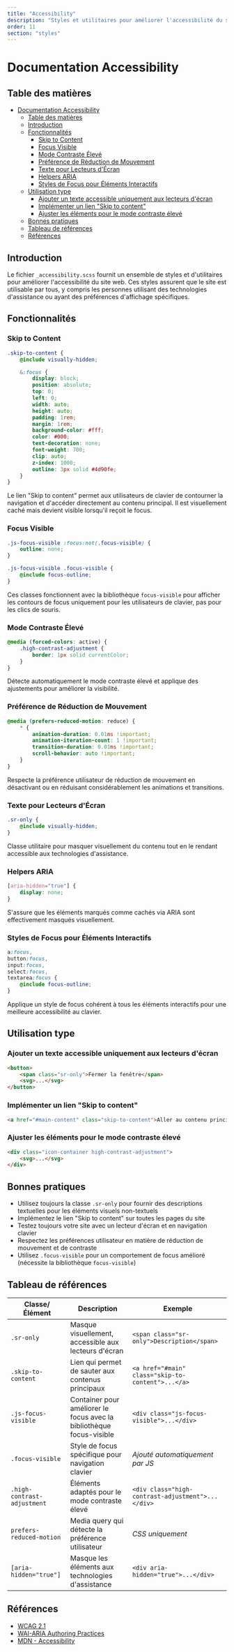 ```yaml
---
title: "Accessibility"
description: "Styles et utilitaires pour améliorer l'accessibilité du site web"
order: 11
section: "styles"
---
```


# Documentation Accessibility

## Table des matières

- [Documentation Accessibility](#documentation-accessibility)
  - [Table des matières](#table-des-matières)
  - [Introduction](#introduction)
  - [Fonctionnalités](#fonctionnalités)
    - [Skip to Content](#skip-to-content)
    - [Focus Visible](#focus-visible)
    - [Mode Contraste Élevé](#mode-contraste-élevé)
    - [Préférence de Réduction de Mouvement](#préférence-de-réduction-de-mouvement)
    - [Texte pour Lecteurs d'Écran](#texte-pour-lecteurs-décran)
    - [Helpers ARIA](#helpers-aria)
    - [Styles de Focus pour Éléments Interactifs](#styles-de-focus-pour-éléments-interactifs)
  - [Utilisation type](#utilisation-type)
    - [Ajouter un texte accessible uniquement aux lecteurs d'écran](#ajouter-un-texte-accessible-uniquement-aux-lecteurs-décran)
    - [Implémenter un lien "Skip to content"](#implémenter-un-lien-skip-to-content)
    - [Ajuster les éléments pour le mode contraste élevé](#ajuster-les-éléments-pour-le-mode-contraste-élevé)
  - [Bonnes pratiques](#bonnes-pratiques)
  - [Tableau de références](#tableau-de-références)
  - [Références](#références)

## Introduction

Le fichier `_accessibility.scss` fournit un ensemble de styles et d'utilitaires pour améliorer l'accessibilité du site web. Ces styles assurent que le site est utilisable par tous, y compris les personnes utilisant des technologies d'assistance ou ayant des préférences d'affichage spécifiques.

## Fonctionnalités

### Skip to Content

```scss
.skip-to-content {
	@include visually-hidden;

	&:focus {
		display: block;
		position: absolute;
		top: 0;
		left: 0;
		width: auto;
		height: auto;
		padding: 1rem;
		margin: 1rem;
		background-color: #fff;
		color: #000;
		text-decoration: none;
		font-weight: 700;
		clip: auto;
		z-index: 1000;
		outline: 3px solid #4d90fe;
	}
}
```

Le lien "Skip to content" permet aux utilisateurs de clavier de contourner la navigation et d'accéder directement au contenu principal. Il est visuellement caché mais devient visible lorsqu'il reçoit le focus.

### Focus Visible

```scss
.js-focus-visible :focus:not(.focus-visible) {
	outline: none;
}

.js-focus-visible .focus-visible {
	@include focus-outline;
}
```

Ces classes fonctionnent avec la bibliothèque `focus-visible` pour afficher les contours de focus uniquement pour les utilisateurs de clavier, pas pour les clics de souris.

### Mode Contraste Élevé

```scss
@media (forced-colors: active) {
	.high-contrast-adjustment {
		border: 1px solid currentColor;
	}
}
```

Détecte automatiquement le mode contraste élevé et applique des ajustements pour améliorer la visibilité.

### Préférence de Réduction de Mouvement

```scss
@media (prefers-reduced-motion: reduce) {
	* {
		animation-duration: 0.01ms !important;
		animation-iteration-count: 1 !important;
		transition-duration: 0.01ms !important;
		scroll-behavior: auto !important;
	}
}
```

Respecte la préférence utilisateur de réduction de mouvement en désactivant ou en réduisant considérablement les animations et transitions.

### Texte pour Lecteurs d'Écran

```scss
.sr-only {
	@include visually-hidden;
}
```

Classe utilitaire pour masquer visuellement du contenu tout en le rendant accessible aux technologies d'assistance.

### Helpers ARIA

```scss
[aria-hidden="true"] {
	display: none;
}
```

S'assure que les éléments marqués comme cachés via ARIA sont effectivement masqués visuellement.

### Styles de Focus pour Éléments Interactifs

```scss
a:focus,
button:focus,
input:focus,
select:focus,
textarea:focus {
	@include focus-outline;
}
```

Applique un style de focus cohérent à tous les éléments interactifs pour une meilleure accessibilité au clavier.

## Utilisation type

### Ajouter un texte accessible uniquement aux lecteurs d'écran

```html
<button>
	<span class="sr-only">Fermer la fenêtre</span>
	<svg>...</svg>
</button>
```

### Implémenter un lien "Skip to content"

```html
<a href="#main-content" class="skip-to-content">Aller au contenu principal</a>
```

### Ajuster les éléments pour le mode contraste élevé

```html
<div class="icon-container high-contrast-adjustment">
	<svg>...</svg>
</div>
```

## Bonnes pratiques

- Utilisez toujours la classe `.sr-only` pour fournir des descriptions textuelles pour les éléments visuels non-textuels
- Implémentez le lien "Skip to content" sur toutes les pages du site
- Testez toujours votre site avec un lecteur d'écran et en navigation clavier
- Respectez les préférences utilisateur en matière de réduction de mouvement et de contraste
- Utilisez `.focus-visible` pour un comportement de focus amélioré (nécessite la bibliothèque `focus-visible`)

## Tableau de références

| Classe/Élément              | Description                                                          | Exemple                                           |
| --------------------------- | -------------------------------------------------------------------- | ------------------------------------------------- |
| `.sr-only`                  | Masque visuellement, accessible aux lecteurs d'écran                 | `<span class="sr-only">Description</span>`        |
| `.skip-to-content`          | Lien qui permet de sauter aux contenus principaux                    | `<a href="#main" class="skip-to-content">...</a>` |
| `.js-focus-visible`         | Container pour améliorer le focus avec la bibliothèque focus-visible | `<div class="js-focus-visible">...</div>`         |
| `.focus-visible`            | Style de focus spécifique pour navigation clavier                    | _Ajouté automatiquement par JS_                   |
| `.high-contrast-adjustment` | Éléments adaptés pour le mode contraste élevé                        | `<div class="high-contrast-adjustment">...</div>` |
| `prefers-reduced-motion`    | Media query qui détecte la préférence utilisateur                    | _CSS uniquement_                                  |
| `[aria-hidden="true"]`      | Masque les éléments aux technologies d'assistance                    | `<div aria-hidden="true">...</div>`               |

## Références

- [WCAG 2.1](https://www.w3.org/TR/WCAG21/)
- [WAI-ARIA Authoring Practices](https://www.w3.org/TR/wai-aria-practices-1.1/)
- [MDN - Accessibility](https://developer.mozilla.org/en-US/docs/Web/Accessibility)
